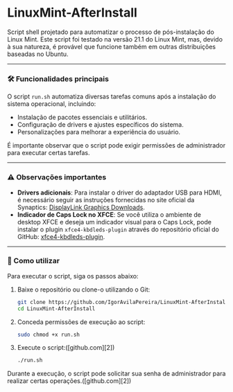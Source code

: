 # LinuxMint-AfterInstall

Script shell projetado para automatizar o processo de pós-instalação do Linux Mint. Este script foi testado na versão 21.1 do Linux Mint, mas, devido à sua natureza, é provável que funcione também em outras distribuições baseadas no Ubuntu.

---

### 🛠️ Funcionalidades principais

O script `run.sh` automatiza diversas tarefas comuns após a instalação do sistema operacional, incluindo:

* Instalação de pacotes essenciais e utilitários.
* Configuração de drivers e ajustes específicos do sistema.
* Personalizações para melhorar a experiência do usuário.

É importante observar que o script pode exigir permissões de administrador para executar certas tarefas.

---

### ⚠️ Observações importantes

* **Drivers adicionais**: Para instalar o driver do adaptador USB para HDMI, é necessário seguir as instruções fornecidas no site oficial da Synaptics: [DisplayLink Graphics Downloads](https://www.synaptics.com/products/displaylink-graphics/downloads/ubuntu).
* **Indicador de Caps Lock no XFCE**: Se você utiliza o ambiente de desktop XFCE e deseja um indicador visual para o Caps Lock, pode instalar o plugin `xfce4-kbdleds-plugin` através do repositório oficial do GitHub: [xfce4-kbdleds-plugin](https://github.com/oco2000/xfce4-kbdleds-plugin).

---

### 🧪 Como utilizar

Para executar o script, siga os passos abaixo:

1. Baixe o repositório ou clone-o utilizando o Git:

   ```bash
   git clone https://github.com/IgorAvilaPereira/LinuxMint-AfterInstall.git
   cd LinuxMint-AfterInstall
   ```

2. Conceda permissões de execução ao script:

   ```bash
   sudo chmod +x run.sh
   ```

3. Execute o script:([github.com][2])

   ```bash
   ./run.sh
   ```
   
Durante a execução, o script pode solicitar sua senha de administrador para realizar certas operações.([github.com][2])
